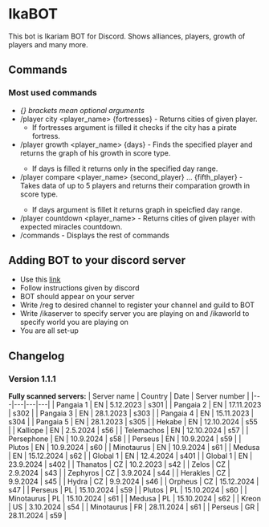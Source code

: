 # IkaBOT
This bot is Ikariam BOT for Discord. Shows alliances, players, growth of players and many more.

## Commands
### Most used commands
- *{} brackets mean optional arguments*
- /player city <player_name> {fortresses} - Returns cities of given player.
  - If fortresses argument is filled it checks if the city has a pirate fortress.
- /player growth <player_name> <type> {days} - Finds the specified player and returns the graph of his growth in score type.
  - If days is filled it returns only in the specified day range.
- /player compare <type> <player_name> {second_player} ... {fifth_player} - Takes data of up to 5 players and returns their comparation growth in score type.
  - If days argument is fillet it returns graph in speicfied day range.
- /player countdown <player_name> - Returns cities of given player with expected miracles countdown.
- /commands - Displays the rest of commands
## Adding BOT to your discord server
 - Use this [link](https://discord.com/oauth2/authorize?client_id=470158116034445313&scope=bot&permissions=8 "Invitation link")
 - Follow instructions given by discord
 - BOT should appear on your server
 - Write /reg to desired channel to register your channel and guild to BOT
 - Write /ikaserver to specify server you are playing on and /ikaworld to specify world you are playing on
 - You are all set-up

## Changelog   
### Version 1.1.1
**Fully scanned servers:**
| Server name | Country | Date | Server number |
|---|---|---|---|
| Pangaia 1 | EN | 5.12.2023 | s301 |
| Pangaia 2 | EN | 17.11.2023 | s302 |
| Pangaia 3 | EN | 28.1.2023 | s303 |
| Pangaia 4 | EN | 15.11.2023 | s304 |
| Pangaia 5 | EN | 28.1.2023 | s305 |
| Hekabe | EN | 12.10.2024 | s55 |
| Kalliope | EN | 2.5.2024 | s56 |
| Telemachos | EN | 12.10.2024 | s57 |
| Persephone | EN | 10.9.2024 | s58 |
| Perseus | EN | 10.9.2024 | s59 |
| Plutos | EN | 10.9.2024 | s60 |
| Minotaurus | EN | 10.9.2024 | s61 |
| Medusa | EN | 15.12.2024 | s62 |
| Global 1 | EN | 12.4.2024 | s401 |
| Global 1 | EN | 23.9.2024 | s402 |
| Thanatos | CZ | 10.2.2023 | s42 |
| Zelos | CZ | 2.9.2024 | s43 |
| Zephyros | CZ | 3.9.2024 | s44 |
| Herakles | CZ | 9.9.2024 | s45 |
| Hydra | CZ | 9.9.2024 | s46 |
| Orpheus | CZ | 15.12.2024 | s47 |
| Perseus | PL | 15.10.2024 | s59 |
| Plutos | PL | 15.10.2024 | s60 |
| Minotaurus | PL | 15.10.2024 | s61 |
| Medusa | PL | 15.10.2024 | s62 |
| Kreon | US | 3.10.2024 | s54 |
| Minotaurus | FR | 28.11.2024 | s61 |
| Perseus | GR | 28.11.2024 | s59 |

